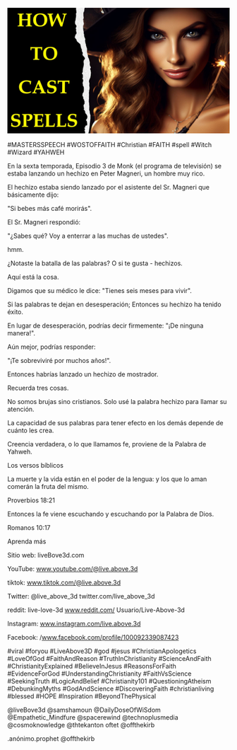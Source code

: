 ![Video cover image](../cover.jpg "cover photo")

#MASTERSSPEECH #WOSTOFFAITH #Christian #FAITH #spell #Witch #Wizard #YAHWEH

En la sexta temporada, Episodio 3 de Monk (el programa de televisión) se estaba lanzando un hechizo en Peter Magneri, un hombre muy rico.

El hechizo estaba siendo lanzado por el asistente del Sr. Magneri que básicamente dijo:

"Si bebes más café morirás".

El Sr. Magneri respondió:

"¿Sabes qué? Voy a enterrar a las muchas de ustedes".

hmm.

¿Notaste la batalla de las palabras? O si te gusta - hechizos.

Aquí está la cosa.

Digamos que su médico le dice: "Tienes seis meses para vivir".

Si las palabras te dejan en desesperación; Entonces su hechizo ha tenido éxito.

En lugar de desesperación, podrías decir firmemente: "¡De ninguna manera!".

Aún mejor, podrías responder:

"¡Te sobreviviré por muchos años!".

Entonces habrías lanzado un hechizo de mostrador.

Recuerda tres cosas.

No somos brujas sino cristianos. Solo usé la palabra hechizo para llamar su atención.

La capacidad de sus palabras para tener efecto en los demás depende de cuánto les crea.

Creencia verdadera, o lo que llamamos fe, proviene de la Palabra de Yahweh.

Los versos bíblicos

La muerte y la vida están en el poder de la lengua: y los que lo aman comerán la fruta del mismo.

Proverbios 18:21

Entonces la fe viene escuchando y escuchando por la Palabra de Dios.

Romanos 10:17

Aprenda más

Sitio web: liveBove3d.com

YouTube: www.youtube.com/@live.above.3d

  tiktok: www.tiktok.com/@live.above.3d

Twitter: @live_above_3d twitter.com/live_above_3d

reddit: live-love-3d www.reddit.com/ Usuario/Live-Above-3d

Instagram: www.instagram.com/live.above.3d

Facebook: /www.facebook.com/profile/100092339087423

#viral #foryou #LiveAbove3D #god #jesus #ChristianApologetics #LoveOfGod #FaithAndReason #TruthInChristianity #ScienceAndFaith #ChristianityExplained #BelieveInJesus #ReasonsForFaith #EvidenceForGod #UnderstandingChristianity #FaithVsScience #SeekingTruth #LogicAndBelief #Christianity101 #QuestioningAtheism #DebunkingMyths #GodAndScience #DiscoveringFaith #christianliving #blessed #HOPE #Inspiration #BeyondThePhysical

@liveBove3d @samshamoun @DailyDoseOfWiSdom @Empathetic_Mindfure @spacerewind @technoplusmedia @cosmoknowledge @thtekanton oftet @offthekirb

.anónimo.prophet @offthekirb